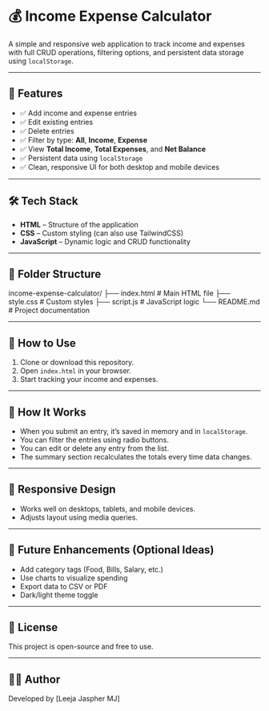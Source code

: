 # 💰 Income Expense Calculator

A simple and responsive web application to track income and expenses with full CRUD operations, filtering options, and persistent data storage using `localStorage`.

---

## 🚀 Features

- ✅ Add income and expense entries
- ✅ Edit existing entries
- ✅ Delete entries
- ✅ Filter by type: **All**, **Income**, **Expense**
- ✅ View **Total Income**, **Total Expenses**, and **Net Balance**
- ✅ Persistent data using `localStorage`
- ✅ Clean, responsive UI for both desktop and mobile devices

---

## 🛠️ Tech Stack

- **HTML** – Structure of the application
- **CSS** – Custom styling (can also use TailwindCSS)
- **JavaScript** – Dynamic logic and CRUD functionality

---

## 📂 Folder Structure

income-expense-calculator/
├── index.html # Main HTML file
├── style.css # Custom styles
├── script.js # JavaScript logic
└── README.md # Project documentation


---

## 🔧 How to Use

1. Clone or download this repository.
2. Open `index.html` in your browser.
3. Start tracking your income and expenses.

---

## 🧠 How It Works

- When you submit an entry, it’s saved in memory and in `localStorage`.
- You can filter the entries using radio buttons.
- You can edit or delete any entry from the list.
- The summary section recalculates the totals every time data changes.

---

## 📱 Responsive Design

- Works well on desktops, tablets, and mobile devices.
- Adjusts layout using media queries.

---

## 📌 Future Enhancements (Optional Ideas)

- Add category tags (Food, Bills, Salary, etc.)
- Use charts to visualize spending
- Export data to CSV or PDF
- Dark/light theme toggle

---

## 📃 License

This project is open-source and free to use.

---

## 🙋‍♂️ Author

Developed by [Leeja Jaspher MJ]


